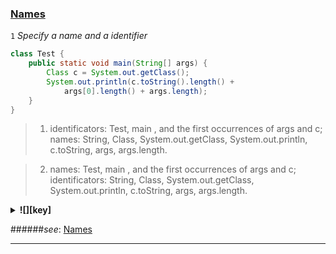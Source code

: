 ### [Names](https://docs.oracle.com/javase/specs/jls/se8/html/jls-6.html "Java Language Specification. Chapter 6. Names") ###

<a name="a1"></a>
`1` *Specify a name and a identifier*

```java
class Test {
    public static void main(String[] args) {
        Class c = System.out.getClass();
        System.out.println(c.toString().length() +
            args[0].length() + args.length);
    }
}
```

>1. identificators: Test, main , and the first occurrences of args and c;</br>
    names: String, Class, System.out.getClass, System.out.println, 
        c.toString, args, args.length.

>2. names: Test, main , and the first occurrences of args and c;</br>
    identificators: String, Class, System.out.getClass, System.out.println, 
        c.toString, args, args.length.

<details>
  <summary><strong title="1">![][key]</strong></summary>
    1 are correct.</br>
    The identifiers Test , main , and the first occurrences of args and c are not names. Rather,
    they are identifiers used in declarations to specify the names of the declared entities. The
    names String , Class , System.out.getClass , System.out.println , c.toString ,
    args , and args.length appear in the example.</br>
    A name is used to refer to an entity declared in a program.
    There are two forms of names: simple names and qualified names.
    A simple name is a single identifier.
    A qualified name consists of a name, a " . " token, and an identifier.    
</details>

######*see*: [Names](https://docs.oracle.com/javase/specs/jls/se8/html/jls-6.html "6.2. Names and Identifiers")

***

[key]: https://github.com/vnsmn/interview/blob/master/images/key.png
[help]: https://github.com/vnsmn/interview/blob/master/images/question-24.png
[code]: https://github.com/vnsmn/interview/blob/master/images/source-code-24.png
